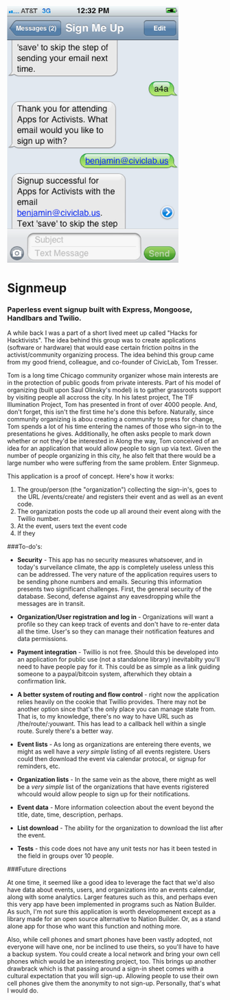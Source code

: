 ![alt tag](./public/signmeup-iphone.png)

# Signmeup
### Paperless event signup built with Express, Mongoose, Handlbars and Twilio.

A while back I was a part of a short lived meet up called "Hacks for Hacktivists".  The idea behind this group was to create applications (software or hardware) that would ease certain friction poitns in the activist/community organizing process.  The idea behind this group came from my good friend, colleague, and co-founder of CivicLab, Tom Tresser.  

Tom is a long time Chicago community organizer whose main interests are in the protection of public goods from private interests.  Part of his model of organizing (built upon Saul Olinsky's model) is to gather grassroots support by visiting people all accross the city.  In his latest project, The TIF Illumination Project, Tom has presented in front of over 4000 people.  And, don't forget, this isn't the first time he's done this before.  Naturally, since community organizing is abou creating a community to press for change, Tom spends a lot of his time entering the names of those who sign-in to the presentations he gives.  Additionally, he often asks people to mark down whether or not they'd be interested in Along the way, Tom conceived of an idea for an application that would allow people to sign up via text.  Given the number of people organizing in this city, he also felt that there would be a large number who were suffering from the same problem.  Enter Signmeup.

This application is a proof of concept. Here's how it works:

1. The group/person (the "organization") collecting the sign-in's, goes to the URL /events/create/ and registers their event and as well as an event code.
2. The organization posts the code up all around their event along with the Twillio number.
3. At the event, users text the event code
4. If they 

###To-do's:

- **Security** - This app has no security measures whatsoever, and in today's surveilance climate, the app is completely useless unless this can be addressed.  The very nature of the application requires users to be sending phone numbers and emails.  Securing this information presents two significant challenges.  First, the general security of the database.  Second, defense against any eavesdropping while the messages are in transit.

- **Organization/User registration and log in** - Organizations will want a profile so they can keep track of events and don't have to re-enter data all the time.  User's so they can manage their notification features and data permissions.

- **Payment integration** - Twillio is not free.  Should this be developed into an application for public use (not a standalone library) inevitabilty you'll need to have people pay for it.  This could be as simple as a link guiding someone to a paypal/bitcoin system, afterwhich they obtain a confirmation link.

- **A better system of routing and flow control** - right now the application relies heavily on the cookie that Twillio provides.  There may not be another option since that's the only place you can manage state from.  That is, to my knowledge, there's no way to have URL such as /the/route/:youwant.  This has lead to a callback hell within a single route.  Surely there's a better way.

- **Event lists** - As long as organizations are entereing there events, we might as well have a *very simple* listing of all events registere.  Users could then download the event via calendar protocal, or signup for reminders, etc.

- **Organization lists** - In the same vein as the above, there might as well be a *very simple* list of the organizations that have events rigistered whcould would allow people to sign up for their notifications.

- **Event data** - More information coleection about the event beyond the title, date, time, description, perhaps.

- **List download** - The ability for the organization to download the list after the event.

- **Tests** - this code does not have any unit tests nor has it been tested in the field in groups over 10 people.

###Future directions

At one time, it seemed like a good idea to leverage the fact that we'd also have data about events, users, and organizations into an events calendar, along with some analytics.  Larger features such as this, and perhaps even this very app have been implemented in programs such as Nation Builder.  As such, I'm not sure this application is worth developmenent except as a library made for an open source alternative to Nation Builder.  Or, as a stand alone app for those who want this function and nothing more.  

Also, while cell phones and smart phones have been vastly adopted, not everyone will have one, nor be inclined to use theirs, so you'll have to have a backup system.  You could create a local network and bring your own cell phones which would be an interesting project, too.  This brings up another drawbrack which is that passing around a sign-in sheet comes with a cultural expectation that you will sign-up.  Allowing people to use their own cell phones give them the anonymity to not sign-up.  Personally, that's what I would do.